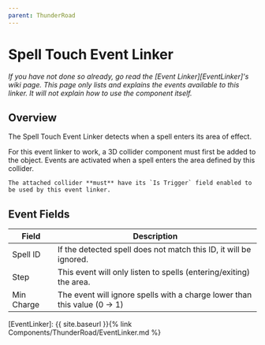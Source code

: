 ```yaml
---
parent: ThunderRoad
---
```

# Spell Touch Event Linker
*If you have not done so already, go read the [Event Linker][EventLinker]'s wiki page. This page only lists and explains the events available to this linker. It will not explain how to use the component itself.*

## Overview
The Spell Touch Event Linker detects when a spell enters its area of effect. 

For this event linker to work, a 3D collider component must first be added to the object. Events are activated when a spell enters the area defined by this collider.

```danger
The attached collider **must** have its `Is Trigger` field enabled to be used by this event linker.
```

## Event Fields

| Field         | Description
| ---           | ---
| Spell ID      | If the detected spell does not match this ID, it will be ignored.
| Step          | This event will only listen to spells (entering/exiting) the area.
| Min Charge    | The event will ignore spells with a charge lower than this value (0 -> 1)



[EventLinker]:  {{ site.baseurl }}{% link Components/ThunderRoad/EventLinker.md %}